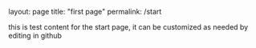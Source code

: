 layout: page
title: "first page"
permalink: /start

this is test content for the start page, it can be customized as needed by editing in github
